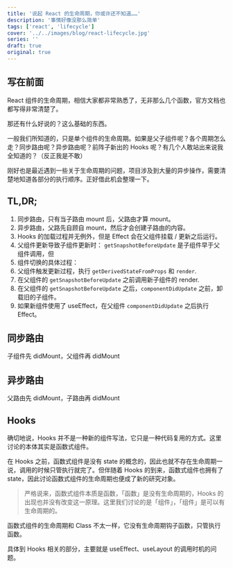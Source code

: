 ```yaml
---
title: '说起 React 的生命周期，你或许还不知道……'
description: '事情好像没那么简单'
tags: ['react', 'lifecycle']
cover: '../../images/blog/react-lifecycle.jpg'
series: ''
draft: true
original: true
---
```


<!-- TODO: 父组件是 Hooks 时，情况是否会变？ -->
<!-- 标明组合的情况，Function & Class / 同步 & 异步 / 父 & 子 => 共 8 种情况-->

## 写在前面

React 组件的生命周期，相信大家都非常熟悉了，无非那么几个函数，官方文档也都写得非常清楚了。

那还有什么好说的？这么基础的东西。

一般我们所知道的，只是单个组件的生命周期。如果是父子组件呢？各个周期怎么走？同步路由呢？异步路由呢？前阵子新出的 Hooks 呢？有几个人敢站出来说我全知道的？（反正我是不敢）

刚好也是最近遇到一些关于生命周期的问题，项目涉及到大量的异步操作，需要清楚地知道各部分的执行顺序。正好借此机会整理一下。

## TL,DR;

1. 同步路由，只有当子路由 mount 后，父路由才算 mount。
2. 异步路由，父路先自顾自 mount，然后才会创建子路由的内容。
3. Hooks 的加载过程并无例外，但是 Effect 会在父组件挂载 / 更新之后运行。
4. 父组件更新导致子组件更新时：
  `getSnapshotBeforeUpdate` 是子组件早于父组件调用，但
5. 组件切换的具体过程：
  1. 父组件触发更新过程，执行 `getDerivedStateFromProps` 和 `render`.
  2. 在父组件的 `getSnapshotBeforeUpdate` 之前调用新子组件的 render.
  3. 在父组件的 `getSnapshotBeforeUpdate` 之后，`componentDidUpdate` 之前，卸载旧的子组件。
  4. 如果新组件使用了 useEffect，在父组件 `componentDidUpdate` 之后执行 Effect。

## 同步路由

子组件先 didMount，父组件再 didMount

## 异步路由

父路由先 didMount，子路由再 didMount

## Hooks

确切地说，Hooks 并不是一种新的组件写法，它只是一种代码复用的方式。这里讨论的本体其实是函数式组件。

在 Hooks 之前，函数式组件是没有 state 的概念的，因此也就不存在生命周期一说，调用的时候只管执行就完了。但伴随着 Hooks 的到来，函数式组件也拥有了 state，因此讨论函数式组件的生命周期也便成了新的研究对象。

> 严格说来，函数式组件本质是函数，「函数」是没有生命周期的，Hooks 的出现也并没有改变这一原理。这里我们讨论的是「组件」，「组件」是可以有生命周期的。

函数式组件的生命周期和 Class 不太一样，它没有生命周期钩子函数，只管执行函数。

具体到 Hooks 相关的部分，主要就是 useEffect、useLayout 的调用时机的问题。
